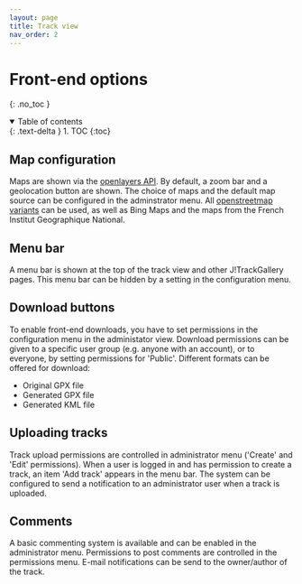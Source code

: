 ```yaml
---
layout: page
title: Track view
nav_order: 2
---
```


# Front-end options

{: .no_toc }

<details open markdown="block">
  <summary>
    Table of contents
  </summary>
  {: .text-delta }
1. TOC
{:toc}
</details>

## Map configuration

Maps are shown via the [openlayers API](https://openlayers.org/). By default, a zoom bar and a geolocation button are shown. 
The choice of maps and the default map source can be configured in the adminstrator menu. 
All [openstreetmap variants](https://wiki.openstreetmap.org/wiki/Using_OpenStreetMap#Ready-made_online_maps) can be used, as well as Bing Maps and the maps from the French Institut Geographique National.

## Menu bar

A menu bar is shown at the top of the track view and other J!TrackGallery pages. This menu bar can be hidden by a setting in the configuration menu.

## Download buttons

To enable front-end downloads, you have to set permissions in the configuration menu in the administator view. 
Download permissions can be given to a specific user group (e.g. anyone with an account), or to everyone, by setting permissions for 'Public'.
Different formats can be offered for download:
  - Original GPX file
  - Generated GPX file
  - Generated KML file

## Uploading tracks

Track upload permissions are controlled in administrator menu ('Create' and 'Edit' permissions). 
When a user is logged in and has permission to create a track, an item 'Add track' appears in the menu bar.
The system can be configured to send a notification to an administrator user when a track is uploaded.

## Comments

A basic commenting system is available and can be enabled in the administrator menu. Permissions to post comments are controlled in the permissions menu.
E-mail notifications can be send to the owner/author of the track.
